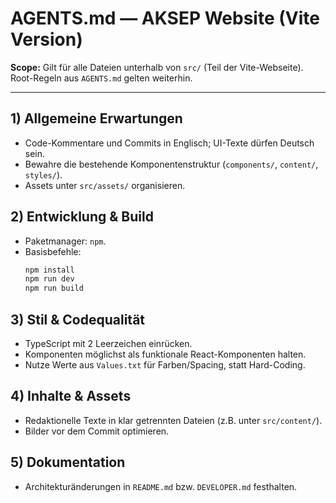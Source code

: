 # AGENTS.md — AKSEP Website (Vite Version)

**Scope:** Gilt für alle Dateien unterhalb von `src/` (Teil der Vite-Webseite). Root-Regeln aus `AGENTS.md` gelten weiterhin.

---

## 1) Allgemeine Erwartungen
* Code-Kommentare und Commits in Englisch; UI-Texte dürfen Deutsch sein.
* Bewahre die bestehende Komponentenstruktur (`components/`, `content/`, `styles/`).
* Assets unter `src/assets/` organisieren.

## 2) Entwicklung & Build
* Paketmanager: `npm`.
* Basisbefehle:
  ```bash
  npm install
  npm run dev
  npm run build
  ```

## 3) Stil & Codequalität
* TypeScript mit 2 Leerzeichen einrücken.
* Komponenten möglichst als funktionale React-Komponenten halten.
* Nutze Werte aus `Values.txt` für Farben/Spacing, statt Hard-Coding.

## 4) Inhalte & Assets
* Redaktionelle Texte in klar getrennten Dateien (z.B. unter `src/content/`).
* Bilder vor dem Commit optimieren.

## 5) Dokumentation
* Architekturänderungen in `README.md` bzw. `DEVELOPER.md` festhalten.

